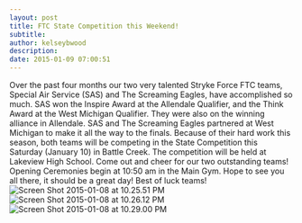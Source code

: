 ```yaml
---
layout: post
title: FTC State Competition this Weekend!
subtitle:
author: kelseybwood
description:
date: 2015-01-09 07:00:51
---
```


Over the past four months our two very talented Stryke Force FTC teams, Special Air Service (SAS) and The Screaming Eagles, have accomplished so much. SAS won the Inspire Award at the Allendale Qualifier, and the Think Award at the West Michigan Qualifier. They were also on the winning alliance in Allendale. SAS and The Screaming Eagles partnered at West Michigan to make it all the way to the finals. Because of their hard work this season, both teams will be competing in the State Competition this Saturday (January 10) in Battle Creek. The competition will be held at Lakeview High School. Come out and cheer for our two outstanding teams! Opening Ceremonies begin at 10:50 am in the Main Gym. Hope to see you all there, it should be a great day! Best of luck teams! ![Screen Shot 2015-01-08 at 10.25.51 PM](/wp-content/uploads/2015/01/Screen-Shot-2015-01-08-at-10.25.51-PM-223x300.png)![Screen Shot 2015-01-08 at 10.26.12 PM](http://strykeforce.org/wp-content/uploads/2015/01/Screen-Shot-2015-01-08-at-10.26.12-PM-224x300.png)![Screen Shot 2015-01-08 at 10.29.00 PM](http://strykeforce.org/wp-content/uploads/2015/01/Screen-Shot-2015-01-08-at-10.29.00-PM-300x222.png)
